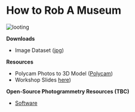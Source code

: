 # How to Rob A Museum

![looting](https://github.com/mdotslash/LootMuseum/assets/5124935/2da64b9a-e352-423a-9d00-18bbe3631ad6)

**Downloads**
- Image Dataset ([jpg](https://drive.google.com/file/d/1S4JdIf-50T0ilusIi0MxilSau4Piqxhn/view?usp=sharing))

**Resources**
- Polycam Photos to 3D Model ([Polycam](https://poly.cam/tools/photogrammetry))
- Workshop Slides [here](https://docs.google.com/presentation/d/1w-lxLgk1osp9CZQZUg-J9M_R5kNuHWsYMYiVCrFzqvk/edit?usp=sharing))
  
**Open-Source Photogrammetry Resources (TBC)**
- [Software](https://github.com/awesome-photogrammetry/awesome-photogrammetry)
